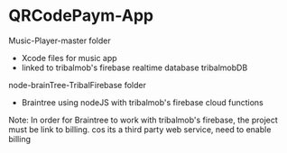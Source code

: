 # QRCodePaym-App

Music-Player-master folder
- Xcode files for music app
- linked to tribalmob's firebase realtime database tribalmobDB


node-brainTree-TribalFirebase folder
- Braintree using nodeJS with tribalmob's firebase cloud functions

Note: In order for Braintree to work with tribalmob's firebase, the project must be link to billing.
cos its a third party web service, need to enable billing
